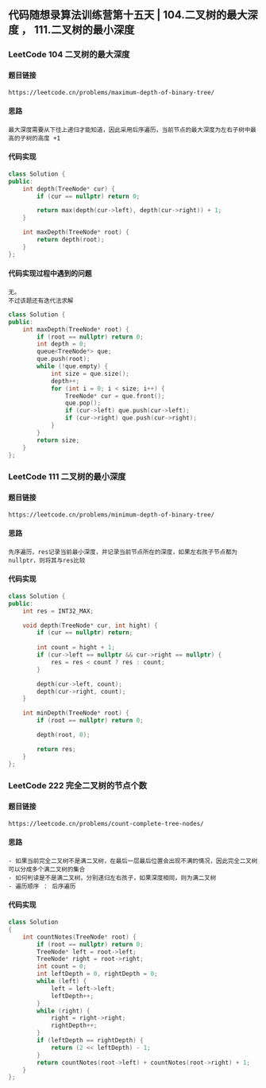## 代码随想录算法训练营第十五天 | 104.二叉树的最大深度 ， 111.二叉树的最小深度
### LeetCode 104 二叉树的最大深度
#### 题目链接
    https://leetcode.cn/problems/maximum-depth-of-binary-tree/
#### 思路
    最大深度需要从下往上递归才能知道，因此采用后序遍历，当前节点的最大深度为左右子树中最高的子树的高度 +1 
#### 代码实现
~~~cpp
class Solution {
public:
    int depth(TreeNode* cur) {
        if (cur == nullptr) return 0;

        return max(depth(cur->left), depth(cur->right)) + 1;
    }

    int maxDepth(TreeNode* root) {
        return depth(root);
    }
};
~~~
#### 代码实现过程中遇到的问题
    无。
    不过该题还有迭代法求解
~~~cpp
class Solution {
public:
    int maxDepth(TreeNode* root) {
        if (root == nullptr) return 0;
        int depth = 0;
        queue<TreeNode*> que;
        que.push(root);
        while (!que.empty) {
            int size = que.size();
            depth++;
            for (int i = 0; i < size; i++) {
                TreeNode* cur = que.front();
                que.pop();
                if (cur->left) que.push(cur->left);
                if (cur->right) que.push(cur->right);
            }
        }
        return size;
    }
};
~~~
### LeetCode 111 二叉树的最小深度
#### 题目链接
    https://leetcode.cn/problems/minimum-depth-of-binary-tree/
#### 思路
    先序遍历，res记录当前最小深度，并记录当前节点所在的深度，如果左右孩子节点都为nullptr，则将其与res比较
#### 代码实现
~~~cpp
class Solution {
public:
    int res = INT32_MAX;

    void depth(TreeNode* cur, int hight) {
        if (cur == nullptr) return;
        
        int count = hight + 1;
        if (cur->left == nullptr && cur->right == nullptr) {
            res = res < count ? res : count;
        }

        depth(cur->left, count);
        depth(cur->right, count);
    }

    int minDepth(TreeNode* root) {
        if (root == nullptr) return 0;

        depth(root, 0);

        return res;
    }
};
~~~
### LeetCode 222 完全二叉树的节点个数
#### 题目链接
    https://leetcode.cn/problems/count-complete-tree-nodes/
#### 思路
    - 如果当前完全二叉树不是满二叉树，在最后一层最后位置会出现不满的情况，因此完全二叉树可以分成多个满二叉树的集合
    - 如何判读是不是满二叉树，分别递归左右孩子，如果深度相同，则为满二叉树
    - 遍历顺序 ： 后序遍历
#### 代码实现
~~~cpp
class Solution
{
    int countNotes(TreeNode* root) {
        if (root == nullptr) return 0;
        TreeNode* left = root->left;
        TreeNode* right = root->right;
        int count = 0;
        int leftDepth = 0, rightDepth = 0;
        while (left) {
            left = left->left;
            leftDepth++;
        }
        while (right) {
            right = right->right;
            rightDepth++;
        }
        if (leftDepth == rightDepth) {
            return (2 << leftDepth) - 1;
        }
        return countNotes(root->left) + countNotes(root->right) + 1;
    }
}; 

~~~
